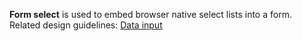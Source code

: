**Form select** is used to embed browser native select lists into a form. Related design guidelines: [Data input](design-guidelines/usage-and-behavior/data-input)
